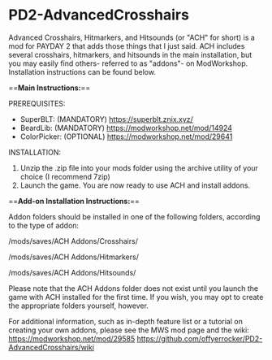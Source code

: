 # PD2-AdvancedCrosshairs
Advanced Crosshairs, Hitmarkers, and Hitsounds (or "ACH" for short) is a mod for PAYDAY 2 that adds those things that I just said.
ACH includes several crosshairs, hitmarkers, and hitsounds in the main installation, but you may easily find others- referred to as "addons"- on ModWorkshop. Installation instructions can be found below.

==**Main Instructions:**==

PREREQUISITES: 
- SuperBLT: (MANDATORY) https://superblt.znix.xyz/
- BeardLib: (MANDATORY) https://modworkshop.net/mod/14924
- ColorPicker: (OPTIONAL) https://modworkshop.net/mod/29641

INSTALLATION:

1. Unzip the .zip file into your mods folder using the archive utility of your choice (I recommend 7zip)
2. Launch the game. You are now ready to use ACH and install addons.

==**Add-on Installation Instructions:**==

Addon folders should be installed in one of the following folders, according to the type of addon:

/mods/saves/ACH Addons/Crosshairs/

/mods/saves/ACH Addons/Hitmarkers/

/mods/saves/ACH Addons/Hitsounds/

Please note that the ACH Addons folder does not exist until you launch the game with ACH installed for the first time.
If you wish, you may opt to create the appropriate folders yourself, however.

For additional information, such as in-depth feature list or a tutorial on creating your own addons, please see the MWS mod page and the wiki:
https://modworkshop.net/mod/29585
https://github.com/offyerrocker/PD2-AdvancedCrosshairs/wiki
